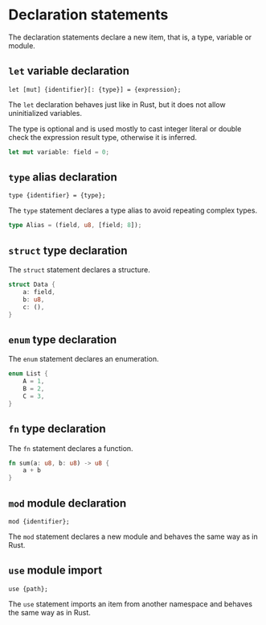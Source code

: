 # Declaration statements

The declaration statements declare a new item, that is, a type, variable or module.

## `let` variable declaration

`let [mut] {identifier}[: {type}] = {expression};`

The `let` declaration behaves just like in Rust, but it does not allow
uninitialized variables.

The type is optional and is used mostly to cast integer literal or double check
the expression result type, otherwise it is inferred.

```rust
let mut variable: field = 0;
```

## `type` alias declaration

`type {identifier} = {type};`

The `type` statement declares a type alias to avoid repeating complex types.

```rust
type Alias = (field, u8, [field; 8]);
```

## `struct` type declaration

The `struct` statement declares a structure.

```rust
struct Data {
    a: field,
    b: u8,
    c: (),
}
```

## `enum` type declaration

The `enum` statement declares an enumeration.

```rust
enum List {
    A = 1,
    B = 2,
    C = 3,
}
```

## `fn` type declaration

The `fn` statement declares a function.

```rust
fn sum(a: u8, b: u8) -> u8 {
    a + b
}
```

## `mod` module declaration

`mod {identifier};`

The `mod` statement declares a new module and behaves the same way as in Rust.

## `use` module import

`use {path};`

The `use` statement imports an item from another namespace and behaves the same
way as in Rust.
